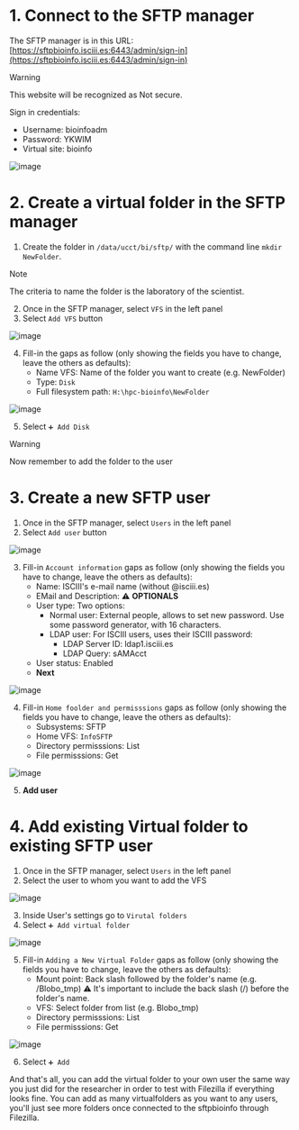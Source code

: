 # 1. Connect to the SFTP manager

The SFTP manager is in this URL: [https://sftpbioinfo.isciii.es:6443/admin/sign-in](https://sftpbioinfo.isciii.es:6443/admin/sign-in)

> [!WARNING]
> This website will be recognized as Not secure.

Sign in credentials:

- Username: bioinfoadm
- Password: YKWIM
- Virtual site: bioinfo

![image](https://github.com/BU-ISCIII/BU-ISCIII/assets/25959991/e1511203-3315-4434-8c9e-3a97a3f28aa8)

# 2. Create a virtual folder in the SFTP manager

1. Create the folder in `/data/ucct/bi/sftp/` with the command line `mkdir NewFolder`.

> [!NOTE]
> The criteria to name the folder is the laboratory of the scientist.

2. Once in the SFTP manager, select `VFS` in the left panel
3. Select `Add VFS` button

![image](https://github.com/BU-ISCIII/BU-ISCIII/assets/25959991/4d61ae40-c4db-4e76-8703-a425b45bb26a)

4. Fill-in the gaps as follow (only showing the fields you have to change, leave the others as defaults):
    - Name VFS: Name of the folder you want to create (e.g. NewFolder)
    - Type: `Disk`
    - Full filesystem path: `H:\hpc-bioinfo\NewFolder`

![image](https://github.com/BU-ISCIII/BU-ISCIII/assets/25959991/bb679852-812c-4023-bc47-5f88bfb161d6)

5. Select `➕ Add Disk`

> [!WARNING]
> Now remember to add the folder to the user

# 3. Create a new SFTP user

1. Once in the SFTP manager, select `Users` in the left panel
2. Select `Add user` button

![image](https://github.com/BU-ISCIII/BU-ISCIII/assets/25959991/47f27a00-494f-459c-bb96-48aec4dd1286)

3. Fill-in `Account information` gaps as follow (only showing the fields you have to change, leave the others as defaults):
    - Name: ISCIII's e-mail name (without @isciii.es)
    - EMail and Description: :warning: **OPTIONALS**
    - User type: Two options:
        - Normal user: External people, allows to set new password. Use some password generator, with 16 characters.
        - LDAP user: For ISCIII users, uses their ISCIII password:
            - LDAP Server ID: ldap1.isciii.es
            - LDAP Query: sAMAcct
    - User status: Enabled
    - **Next**

![image](https://github.com/BU-ISCIII/BU-ISCIII/assets/25959991/749a384e-939e-46a6-a81b-d4940ad1207a)

4. Fill-in `Home foolder and permisssions` gaps as follow (only showing the fields you have to change, leave the others as defaults):
    - Subsystems: SFTP
    - Home VFS: `InfoSFTP`
    - Directory permisssions: List
    - File permisssions: Get

![image](https://github.com/BU-ISCIII/BU-ISCIII/assets/25959991/4c63983f-bdb2-4619-82dc-f67ff8bde662)

5. **Add user**

# 4. Add existing Virtual folder to existing SFTP user

1. Once in the SFTP manager, select `Users` in the left panel
2. Select the user to whom you want to add the VFS

![image](https://github.com/BU-ISCIII/BU-ISCIII/assets/25959991/aa3b9149-deaa-4400-9d90-ab232651b1e7)

3. Inside User's settings go to `Virutal folders`
4. Select `➕ Add virtual folder`

![image](https://github.com/BU-ISCIII/BU-ISCIII/assets/25959991/3cdd2063-deb1-43b2-b853-66844fea2264)

5. Fill-in `Adding a New Virtual Folder` gaps as follow (only showing the fields you have to change, leave the others as defaults):
    - Mount point: Back slash followed by the folder's name (e.g. /Blobo_tmp) ⚠️ It's important to include the back slash (/) before the folder's name.
    - VFS: Select folder from list (e.g. Blobo_tmp)
    - Directory permisssions: List
    - File permisssions: Get

![image](https://github.com/BU-ISCIII/BU-ISCIII/assets/25959991/2cb2d872-c26e-4c17-8f59-c41586d3111c)

6. Select `➕ Add`

And that's all, you can add the virtual folder to your own user the same way you just did for the researcher in order to test with Filezilla if everything looks fine. You can add as many virtualfolders as you want to any users, you'll just see more folders once connected to the sftpbioinfo through Filezilla.
